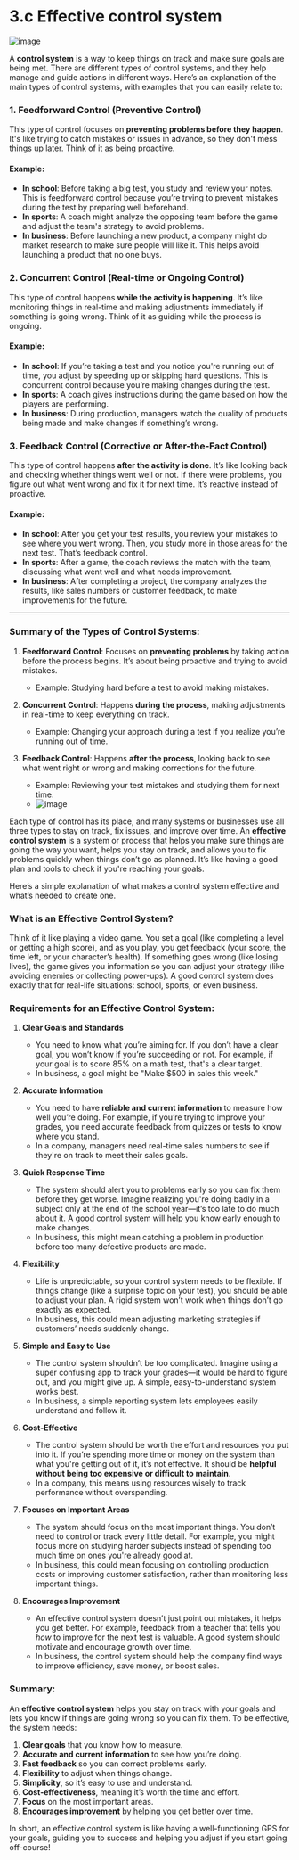 # 3.c Effective control system
![image](https://github.com/user-attachments/assets/d6a87891-7d16-4bd0-ae77-ab43c938cf94)


A **control system** is a way to keep things on track and make sure goals are being met. There are different types of control systems, and they help manage and guide actions in different ways. Here’s an explanation of the main types of control systems, with examples that you can easily relate to:

### 1. **Feedforward Control (Preventive Control)**
This type of control focuses on **preventing problems before they happen**. It's like trying to catch mistakes or issues in advance, so they don't mess things up later. Think of it as being proactive.

#### Example:
- **In school**: Before taking a big test, you study and review your notes. This is feedforward control because you’re trying to prevent mistakes during the test by preparing well beforehand.
- **In sports**: A coach might analyze the opposing team before the game and adjust the team's strategy to avoid problems.
- **In business**: Before launching a new product, a company might do market research to make sure people will like it. This helps avoid launching a product that no one buys.

### 2. **Concurrent Control (Real-time or Ongoing Control)**
This type of control happens **while the activity is happening**. It’s like monitoring things in real-time and making adjustments immediately if something is going wrong. Think of it as guiding while the process is ongoing.

#### Example:
- **In school**: If you’re taking a test and you notice you're running out of time, you adjust by speeding up or skipping hard questions. This is concurrent control because you’re making changes during the test.
- **In sports**: A coach gives instructions during the game based on how the players are performing.
- **In business**: During production, managers watch the quality of products being made and make changes if something’s wrong.

### 3. **Feedback Control (Corrective or After-the-Fact Control)**
This type of control happens **after the activity is done**. It’s like looking back and checking whether things went well or not. If there were problems, you figure out what went wrong and fix it for next time. It’s reactive instead of proactive.

#### Example:
- **In school**: After you get your test results, you review your mistakes to see where you went wrong. Then, you study more in those areas for the next test. That’s feedback control.
- **In sports**: After a game, the coach reviews the match with the team, discussing what went well and what needs improvement.
- **In business**: After completing a project, the company analyzes the results, like sales numbers or customer feedback, to make improvements for the future.

---

### Summary of the Types of Control Systems:

1. **Feedforward Control**: Focuses on **preventing problems** by taking action before the process begins. It’s about being proactive and trying to avoid mistakes.
   - Example: Studying hard before a test to avoid making mistakes.
  
2. **Concurrent Control**: Happens **during the process**, making adjustments in real-time to keep everything on track.
   - Example: Changing your approach during a test if you realize you’re running out of time.

3. **Feedback Control**: Happens **after the process**, looking back to see what went right or wrong and making corrections for the future.
   - Example: Reviewing your test mistakes and studying them for next time.
   - ![image](https://github.com/user-attachments/assets/3ce62287-9b81-4c02-9fe8-bcff4929e493)


Each type of control has its place, and many systems or businesses use all three types to stay on track, fix issues, and improve over time.
An **effective control system** is a system or process that helps you make sure things are going the way you want, helps you stay on track, and allows you to fix problems quickly when things don’t go as planned. It’s like having a good plan and tools to check if you're reaching your goals.

Here’s a simple explanation of what makes a control system effective and what’s needed to create one.

### What is an **Effective Control System**?
Think of it like playing a video game. You set a goal (like completing a level or getting a high score), and as you play, you get feedback (your score, the time left, or your character’s health). If something goes wrong (like losing lives), the game gives you information so you can adjust your strategy (like avoiding enemies or collecting power-ups). A good control system does exactly that for real-life situations: school, sports, or even business.

### Requirements for an **Effective Control System**:

1. **Clear Goals and Standards**
   - You need to know what you’re aiming for. If you don’t have a clear goal, you won’t know if you’re succeeding or not. For example, if your goal is to score 85% on a math test, that's a clear target.
   - In business, a goal might be "Make $500 in sales this week."

2. **Accurate Information**
   - You need to have **reliable and current information** to measure how well you’re doing. For example, if you’re trying to improve your grades, you need accurate feedback from quizzes or tests to know where you stand.
   - In a company, managers need real-time sales numbers to see if they're on track to meet their sales goals.

3. **Quick Response Time**
   - The system should alert you to problems early so you can fix them before they get worse. Imagine realizing you're doing badly in a subject only at the end of the school year—it’s too late to do much about it. A good control system will help you know early enough to make changes.
   - In business, this might mean catching a problem in production before too many defective products are made.

4. **Flexibility**
   - Life is unpredictable, so your control system needs to be flexible. If things change (like a surprise topic on your test), you should be able to adjust your plan. A rigid system won’t work when things don’t go exactly as expected.
   - In business, this could mean adjusting marketing strategies if customers’ needs suddenly change.

5. **Simple and Easy to Use**
   - The control system shouldn’t be too complicated. Imagine using a super confusing app to track your grades—it would be hard to figure out, and you might give up. A simple, easy-to-understand system works best.
   - In business, a simple reporting system lets employees easily understand and follow it.

6. **Cost-Effective**
   - The control system should be worth the effort and resources you put into it. If you’re spending more time or money on the system than what you're getting out of it, it’s not effective. It should be **helpful without being too expensive or difficult to maintain**.
   - In a company, this means using resources wisely to track performance without overspending.

7. **Focuses on Important Areas**
   - The system should focus on the most important things. You don’t need to control or track every little detail. For example, you might focus more on studying harder subjects instead of spending too much time on ones you're already good at.
   - In business, this could mean focusing on controlling production costs or improving customer satisfaction, rather than monitoring less important things.

8. **Encourages Improvement**
   - An effective control system doesn’t just point out mistakes, it helps you get better. For example, feedback from a teacher that tells you *how* to improve for the next test is valuable. A good system should motivate and encourage growth over time.
   - In business, the control system should help the company find ways to improve efficiency, save money, or boost sales.

### Summary:
An **effective control system** helps you stay on track with your goals and lets you know if things are going wrong so you can fix them. To be effective, the system needs:
1. **Clear goals** that you know how to measure.
2. **Accurate and current information** to see how you’re doing.
3. **Fast feedback** so you can correct problems early.
4. **Flexibility** to adjust when things change.
5. **Simplicity**, so it’s easy to use and understand.
6. **Cost-effectiveness**, meaning it’s worth the time and effort.
7. **Focus** on the most important areas.
8. **Encourages improvement** by helping you get better over time.

In short, an effective control system is like having a well-functioning GPS for your goals, guiding you to success and helping you adjust if you start going off-course!
